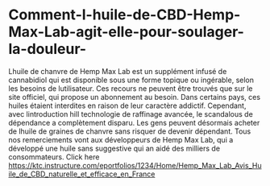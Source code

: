 # Comment-l-huile-de-CBD-Hemp-Max-Lab-agit-elle-pour-soulager-la-douleur-
Lhuile de chanvre de Hemp Max Lab est un supplément infusé de cannabidiol qui est disponible sous une forme topique ou ingérable, selon les besoins de lutilisateur. Ces recours ne peuvent être trouvés que sur le site officiel, qui propose un abonnement au besoin. Dans certains pays, ces huiles étaient interdites en raison de leur caractère addictif. Cependant, avec lintroduction hill technologie de raffinage avancée, le scandalous de dépendance a complètement disparu. Les gens peuvent désormais acheter de lhuile de graines de chanvre sans risquer de devenir dépendant. Tous nos remerciements vont aux développeurs de Hemp Max Lab, qui a développé une huile sans suggestive qui an aidé des milliers de consommateurs. Click here https://ktc.instructure.com/eportfolios/1234/Home/Hemp_Max_Lab_Avis_Huile_de_CBD_naturelle_et_efficace_en_France
